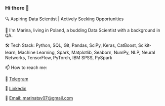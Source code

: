 ### Hi there 👋
🔍 Aspiring Data Scientist | Actively Seeking Opportunities

👋 I'm Marina, living in Poland, a budding Data Scientist with a background in QA.

🛠 Tech Stack: Python, SQL, Git, Pandas, SciPy, Keras, CatBoost, Scikit-learn, Machine Learning, Spark, Matplotlib, Seaborn, NumPy, NLP, Neural Networks, TensorFlow, PyTorch, IBM SPSS, PySpark

📫 How to reach me:

 💬 [Telegram](t.me/MarinTsv)
 
 💬 [Linkedin](https://www.linkedin.com/in/tsvetkova-m/)
 
 💬 [Email: marinatsv07@gmail.com](mailto:marinatsv07@gmail.com) 
<!--
**Marinatsv07/Marinatsv07** is a ✨ _special_ ✨ repository because its `README.md` (this file) appears on your GitHub profile.

Here are some ideas to get you started:

- 🔭 I’m currently working on ...
- 🌱 I’m currently learning ...
- 👯 I’m looking to collaborate on ...
- 🤔 I’m looking for help with ...
- 💬 Ask me about ...
- 📫 How to reach me: ...
- 😄 Pronouns: ...
- ⚡ Fun fact: ...
-->
